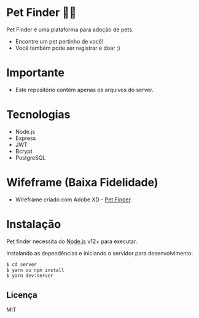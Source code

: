 # Pet Finder 🐶🐱

Pet Finder é uma plataforma para adoção de pets.

  - Encontre um pet pertinho de você!
  - Você também pode ser registrar e doar ;)

# Importante

  - Este repositório contém apenas os arquivos do server.

# Tecnologias
  - Node.js
  - Express
  - JWT
  - Bcrypt
  - PostgreSQL

# Wifeframe (Baixa Fidelidade)
- Wireframe criado com Adobe XD  - [Pet Finder](https://xd.adobe.com/view/ac3d7997-9131-41b1-af81-e1e4116b54f4-f96e/?fullscreendejs.org/).

# Instalação

Pet finder necessita do  [Node.js](https://nodejs.org/) v12+ para executar.

Instalando as dependências e iniciando o servidor para desenvolvimento:

```sh
$ cd server
$ yarn ou npm install
$ yarn dev:server
```
Licença
----

MIT

